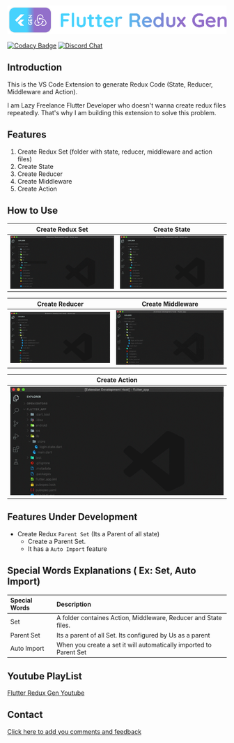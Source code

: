 [![logo][]][AUTHOR]

[![Codacy Badge](https://api.codacy.com/project/badge/Grade/deda91b070eb4e2393f52ddd031acc03)](https://app.codacy.com/manual/androbalamail/Flutter_Redux_Gen?utm_source=github.com&utm_medium=referral&utm_content=BalaDhruv/Flutter_Redux_Gen&utm_campaign=Badge_Grade_Dashboard)
[![Discord Chat](https://img.shields.io/badge/chat-discord-blue.svg)](https://discord.gg/KYPkhEx)

## Introduction 

This is the VS Code Extension to generate Redux Code (State, Reducer, Middleware and Action).

I am Lazy Freelance Flutter Developer who doesn't wanna create redux files repeatedly. That's why I am building this extension to solve this problem.

## Features

1.  Create Redux Set (folder with state, reducer, middleware and action files)
2.  Create State 
3.  Create Reducer
4.  Create Middleware
5.  Create Action

## How to Use

|                   Create Redux Set      |               Create State                |
|                         :----:          |                              :----:       |
| [![create_set_gif][]][create_set_gif]   | [![create_state_gif][]][create_state_gif] |

|                    Create Reducer              |        Create Middleware                            |
|        :----:                                  |                                        :----:       |
| [![create_reducer_gif][]][generate_reducer_youtube]  | [![create_middleware_gif][]][generate_middleware_youtube] |

|                           Create Action      |  
|                                  :----:      |  
| [![create_action_gif][]][generate_action_youtube]  | 

## Features Under Development 

-   Create Redux `Parent Set` (Its a Parent of all state)
    -   Create a Parent Set.
    -   It has a `Auto Import` feature

## Special Words Explanations ( Ex: Set, Auto Import)

| Special Words      |        Description                                                 |
|        :----       |           :----                                                    |
| Set                | A folder containes Action, Middleware, Reducer and State files.    |
| Parent Set         | Its a parent of all Set. Its configured by Us as a parent          |
| Auto Import        | When you create a set it will automatically imported to Parent Set |

## Youtube PlayList

[Flutter Redux Gen Youtube][flg_youtube_playlist]

## Contact

[Click here to add you comments and feedback][contact]

[logo]: https://raw.githubusercontent.com/BalaDhruv/Flutter_Redux_Gen/master/media/flutter_redux_gen_logo_with_name.png
[author]: https://balamurugan.dev/
[contact]: https://forms.gle/wXPgEEAYvczjWwys8
[create_set_gif]: https://raw.githubusercontent.com/BalaDhruv/Flutter_Redux_Gen/master/media/demo/create-redux-set.gif
[create_state_gif]: https://raw.githubusercontent.com/BalaDhruv/Flutter_Redux_Gen/master/media/demo/create-state.gif
[create_reducer_gif]: https://raw.githubusercontent.com/BalaDhruv/Flutter_Redux_Gen/master/media/demo/create-reducer.gif
[create_middleware_gif]: https://raw.githubusercontent.com/BalaDhruv/Flutter_Redux_Gen/master/media/demo/create-middleware.gif
[create_action_gif]: https://raw.githubusercontent.com/BalaDhruv/Flutter_Redux_Gen/master/media/demo/create-action.gif
[generate_state_youtube]: https://www.youtube.com/watch?v=vnqoh8owWfI
[generate_reducer_youtube]: https://www.youtube.com/watch?v=JuCVdc-MWRM
[generate_middleware_youtube]: https://www.youtube.com/watch?v=9-Ky7X2DW6Q
[generate_action_youtube]: https://www.youtube.com/watch?v=F7Zk6VMqkFk
[generate_set_youtube]: https://www.youtube.com/watch?v=aOMU4OHpoWw
[flg_youtube_playlist]: https://www.youtube.com/watch?v=ISRztcuk2lg&list=PLAtrbE9cCxChjH_1A9mW3qlfBrzlfQk5W
